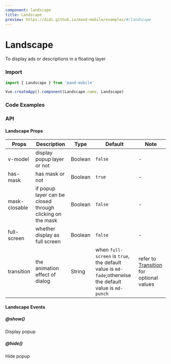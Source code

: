 ```yaml
---
component: landscape
title: Landscape
preview: https://didi.github.io/mand-mobile/examples/#/landscape
---
```


# Landscape


To display ads or descriptions in a floating layer

### Import

```javascript
import { Landscape } from 'mand-mobile'

Vue.createApp().component(Landscape.name, Landscape)
```

### Code Examples

<demo-wrapper
  src="src/packages/landscape/demo"
  :demos="demos"
/>

<script setup>
const demos = import.meta.globEager('../../../src/packages/landscape/demo/demo*.vue')
</script>

<!-- DEMO -->

### API

#### Landscape Props
|Props | Description | Type | Default | Note |
|----|-----|------|------|----- |
|v-model|display popup layer or not|Boolean|`false`| - |
|has-mask|has mask or not|Boolean|`true`| - |
|mask-closable|if popup layer can be closed through clicking on the mask|Boolean|`false`| - |
|full-screen|whether display as full screen|Boolean|`false`| - |
| transition | the animation effect of dialog | String | when `full-screen` is `true`, the default value is `md-fade`;otherwise the default value is `md-punch` |refer to [Transition](https://didi.github.io/mand-mobile/#/en-US/docs/components/feedback/transition?anchor=API) for optional values |
#### Landscape Events

##### @show()
Display popup

##### @hide()
Hide popup
